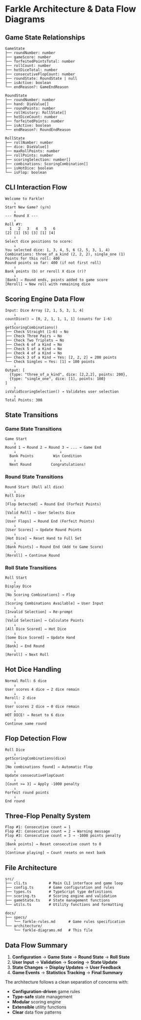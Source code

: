 # Farkle Architecture & Data Flow Diagrams

## Game State Relationships

```
GameState
├── roundNumber: number
├── gameScore: number
├── forfeitedPointsTotal: number
├── rollCount: number
├── hotDiceTotal: number
├── consecutiveFlopCount: number
├── roundState: RoundState | null
├── isActive: boolean
└── endReason?: GameEndReason

RoundState
├── roundNumber: number
├── hand: DieValue[]
├── roundPoints: number
├── rollHistory: RollState[]
├── hotDiceCount: number
├── forfeitedPoints: number
├── isActive: boolean
└── endReason?: RoundEndReason

RollState
├── rollNumber: number
├── dice: DieValue[]
├── maxRollPoints: number
├── rollPoints: number
├── scoringSelection: number[]
├── combinations: ScoringCombination[]
├── isHotDice: boolean
└── isFlop: boolean
```

## CLI Interaction Flow

```
Welcome to Farkle!
    ↓
Start New Game? (y/n)
    ↓
--- Round X ---
    ↓
Roll #Y:
  1   2   3   4   5   6
[2] [1] [5] [3] [1] [4]
    ↓
Select dice positions to score:
    ↓
You selected dice: 1, 3, 4, 5, 6 (2, 5, 3, 1, 4)
Combinations: three_of_a_kind (2, 2, 2), single_one (1)
Points for this roll: 400
Round points so far: 400 (if not first roll)
    ↓
Bank points (b) or reroll X dice (r)?
    ↓
[Bank] → Round ends, points added to game score
[Reroll] → New roll with remaining dice
```

## Scoring Engine Data Flow

```
Input: Dice Array [2, 1, 5, 3, 1, 4]
    ↓
countDice() → [0, 2, 1, 1, 1, 1] (counts for 1-6)
    ↓
getScoringCombinations()
├── Check Straight (1-6) → No
├── Check Three Pairs → No
├── Check Two Triplets → No
├── Check 6 of a Kind → No
├── Check 5 of a Kind → No
├── Check 4 of a Kind → No
├── Check 3 of a Kind → Yes: [2, 2, 2] = 200 points
└── Check Singles → Yes: [1] = 100 points
    ↓
Output: [
  {type: "three_of_a_kind", dice: [2,2,2], points: 200},
  {type: "single_one", dice: [1], points: 100}
]
    ↓
isValidScoringSelection() → Validates user selection
    ↓
Total Points: 300
```

## State Transitions

### Game State Transitions

```
Game Start
    ↓
Round 1 → Round 2 → Round 3 → ... → Game End
    ↓                    ↓
  Bank Points         Win Condition
    ↓                    ↓
  Next Round         Congratulations!
```

### Round State Transitions

```
Round Start (Roll all dice)
    ↓
Roll Dice
    ↓
[Flop Detected] → Round End (Forfeit Points)
    ↓
[Valid Roll] → User Selects Dice
    ↓
[User Flops] → Round End (Forfeit Points)
    ↓
[User Scores] → Update Round Points
    ↓
[Hot Dice] → Reset Hand to Full Set
    ↓
[Bank Points] → Round End (Add to Game Score)
    ↓
[Reroll] → Continue Round
```

### Roll State Transitions

```
Roll Start
    ↓
Display Dice
    ↓
[No Scoring Combinations] → Flop
    ↓
[Scoring Combinations Available] → User Input
    ↓
[Invalid Selection] → Re-prompt
    ↓
[Valid Selection] → Calculate Points
    ↓
[All Dice Scored] → Hot Dice
    ↓
[Some Dice Scored] → Update Hand
    ↓
[Bank] → End Round
    ↓
[Reroll] → Next Roll
```

## Hot Dice Handling

```
Normal Roll: 6 dice
    ↓
User scores 4 dice → 2 dice remain
    ↓
Reroll: 2 dice
    ↓
User scores 2 dice → 0 dice remain
    ↓
HOT DICE! → Reset to 6 dice
    ↓
Continue same round
```

## Flop Detection Flow

```
Roll Dice
    ↓
getScoringCombinations(dice)
    ↓
[No combinations found] → Automatic Flop
    ↓
Update consecutiveFlopCount
    ↓
[Count >= 3] → Apply -1000 penalty
    ↓
Forfeit round points
    ↓
End round
```

## Three-Flop Penalty System

```
Flop #1: Consecutive count = 1
Flop #2: Consecutive count = 2 → Warning message
Flop #3: Consecutive count = 3 → -1000 points penalty
    ↓
[Bank points] → Reset consecutive count to 0
    ↓
[Continue playing] → Count resets on next bank
```

## File Architecture

```
src/
├── cli.ts          # Main CLI interface and game loop
├── config.ts       # Game configuration and rules
├── types.ts        # TypeScript type definitions
├── scoring.ts      # Scoring engine and validation
├── gameState.ts    # State management functions
└── utils.ts        # Utility functions and formatting

docs/
├── specs/
│   └── farkle-rules.md      # Game rules specification
└── architecture/
    └── farkle-diagrams.md   # This file
```

## Data Flow Summary

1. **Configuration** → **Game State** → **Round State** → **Roll State**
2. **User Input** → **Validation** → **Scoring** → **State Update**
3. **State Changes** → **Display Updates** → **User Feedback**
4. **Game Events** → **Statistics Tracking** → **Final Summary**

The architecture follows a clean separation of concerns with:

- **Configuration-driven** game rules
- **Type-safe** state management
- **Modular** scoring engine
- **Extensible** utility functions
- **Clear** data flow patterns
